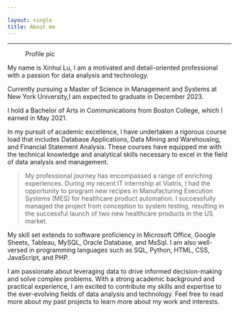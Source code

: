 ```yaml
---

layout: single
title: About me
---
```


---
<figure style="width: 300px" class="align-right">
  <img src="https://irislu6.github.io/portfolio.io/image/About-phto.jpg" alt="">
  <figcaption>Profile pic</figcaption>
</figure>

My name is Xinhui Lu,  I am a motivated and detail-oriented professional with a passion for data analysis and technology. 
		
Currently pursuing a Master of Science in Management and Systems at New York University,I am expected to graduate in December 2023.
		
I hold a Bachelor of Arts in Communications from Boston College, which I earned in May 2021.

		
In my pursuit of academic excellence, I have undertaken a rigorous course load that includes Database
Applications, Data Mining and Warehousing, and Financial Statement Analysis. These courses have equipped me with
the technical knowledge and analytical skills necessary to excel in the field of data analysis and management.</p>
		

>My professional journey has encompassed a range of enriching experiences. During my recent IT internship at
Viatris, I had the opportunity to program new recipes in Manufacturing Execution Systems (MES) for healthcare
product automation. I successfully managed the project from conception to system testing, resulting in the
successful launch of two new healthcare products in the US market.


My skill set extends to software proficiency in Microsoft Office, Google Sheets, Tableau, MySQL, Oracle
Database, and MsSql. I am also well-versed in programming languages such as SQL, Python, HTML, CSS, JavaScript,
and PHP.

I am passionate about leveraging data to drive informed decision-making and solve complex problems. With a
strong academic background and practical experience, I am excited to contribute my skills and expertise to the
ever-evolving fields of data analysis and technology. Feel free to read more about my past projects
to learn more about my work and interests.
